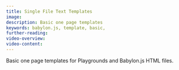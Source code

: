 ```yaml
---
title: Single File Text Templates
image:
description: Basic one page templates
keywords: babylon.js, template, basic,
further-reading:
video-overview:
video-content:
---
```


Basic one page templates for Playgrounds and Babylon.js HTML files.
